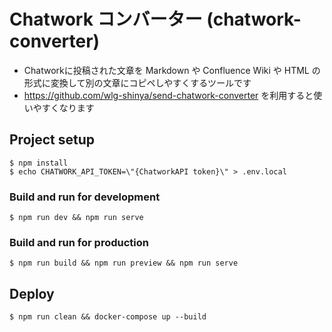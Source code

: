# Chatwork コンバーター (chatwork-converter)

- Chatworkに投稿された文章を Markdown や Confluence Wiki や HTML の形式に変換して別の文章にコピペしやすくするツールです
- https://github.com/wlg-shinya/send-chatwork-converter を利用すると使いやすくなります

## Project setup

```
$ npm install
$ echo CHATWORK_API_TOKEN=\"{ChatworkAPI token}\" > .env.local
```

### Build and run for development

```
$ npm run dev && npm run serve
```

### Build and run for production

```
$ npm run build && npm run preview && npm run serve
```

## Deploy

```
$ npm run clean && docker-compose up --build
```

